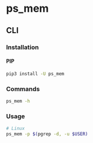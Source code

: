 # ps_mem

## CLI

### Installation

#### PIP

```sh
pip3 install -U ps_mem
```

### Commands

```sh
ps_mem -h
```

### Usage

```sh
# Linux
ps_mem -p $(pgrep -d, -u $USER)
```
